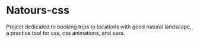 # Natours-css
Project dedicated to booking trips to locations with good natural landscape, a practice tool for css, css animations, and sass.
